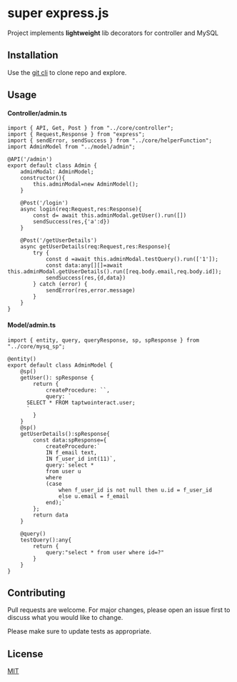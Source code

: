 # super express.js
Project implements **lightweight** lib decorators for controller and MySQL 

## Installation
Use the [git cli](https://git-scm.com/downloads) to clone repo and explore.
## Usage
#### Controller/admin.ts
```
import { API, Get, Post } from "../core/controller";
import { Request,Response } from "express";
import { sendError, sendSuccess } from "../core/helperFunction";
import AdminModel from "../model/admin";

@API('/admin')
export default class Admin {
    adminModal: AdminModel;
    constructor(){
        this.adminModal=new AdminModel();
    }
    
    @Post('/login')
    async login(req:Request,res:Response){
        const d= await this.adminModal.getUser().run([])
        sendSuccess(res,{'a':d})
    }

    @Post('/getUserDetails')
    async getUserDetails(req:Request,res:Response){
        try {
            const d =await this.adminModal.testQuery().run(['1']);
            const data:any[][]=await this.adminModal.getUserDetails().run([req.body.email,req.body.id]);
            sendSuccess(res,{d,data})
        } catch (error) {
            sendError(res,error.message)
        }
    }
}
```

#### Model/admin.ts
```
import { entity, query, queryResponse, sp, spResponse } from "../core/mysq_sp";

@entity()
export default class AdminModel {
    @sp()
    getUser(): spResponse {
        return {
            createProcedure: ``,
            query: `
      SELECT * FROM taptwointeract.user;
      `
        }
    }
    @sp()
    getUserDetails():spResponse{
        const data:spResponse={
            createProcedure:`
            IN f_email text,
            IN f_user_id int(11)`,
            query:`select *
            from user u
            where 
            (case 
                when f_user_id is not null then u.id = f_user_id
                else u.email = f_email
            end);`
        };
        return data
    }

    @query()
    testQuery():any{
        return {
            query:"select * from user where id=?"
        }
    }
}
```

## Contributing
Pull requests are welcome. For major changes, please open an issue first to discuss what you would like to change.

Please make sure to update tests as appropriate.

## License
[MIT](https://choosealicense.com/licenses/mit/)

